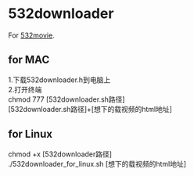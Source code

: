 # 532downloader

For [532movie](532movie.com).

## for MAC
1.下载532downloader.h到电脑上   <br>
2.打开终端<br>
chmod 777 [532downloader.sh路径]<br>
[532downloader.sh路径]+[想下的载视频的html地址]<br>


## for Linux
chmod +x [532downloader路径]<br>
./532downloader_for_linux.sh [想下的载视频的html地址]
